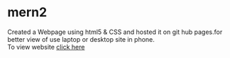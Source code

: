# mern2
Created a Webpage using html5 &amp; CSS and hosted it on git hub pages.for  better view of use laptop or desktop site in phone.<br>
To view website [click here](https://kharey02.github.io/mern2/)
